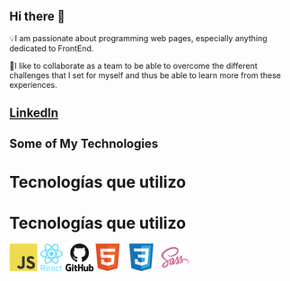 ## Hi there 👋

💡I am passionate about programming web pages, especially anything dedicated to FrontEnd.

🤝I like to collaborate as a team to be able to overcome the different challenges that I set for myself and thus be able to learn more from these experiences.

## [LinkedIn](https://www.linkedin.com/in/ian-mart%C3%ADnez-25265b267/")

## Some of My Technologies
# Tecnologías que utilizo

# Tecnologías que utilizo

<img src="https://raw.githubusercontent.com/devicons/devicon/master/icons/javascript/javascript-original.svg" alt="JavaScript" width="50" height="50"/><img src="https://raw.githubusercontent.com/devicons/devicon/master/icons/react/react-original-wordmark.svg" alt="React" width="50" height="50"/><img src="https://raw.githubusercontent.com/devicons/devicon/master/icons/github/github-original-wordmark.svg" alt="GitHub" width="50" height="50"/><img src="https://raw.githubusercontent.com/devicons/devicon/master/icons/html5/html5-original.svg" alt="HTML" width="50" height="50" style="margin-right: 10px;"/><img src="https://raw.githubusercontent.com/devicons/devicon/master/icons/css3/css3-original.svg" alt="CSS" width="50" height="50" style="margin-right: 10px;"/><img src="https://raw.githubusercontent.com/devicons/devicon/master/icons/sass/sass-original.svg" alt="Sass" width="50" height="50" style="margin-right: 10px;"/>


